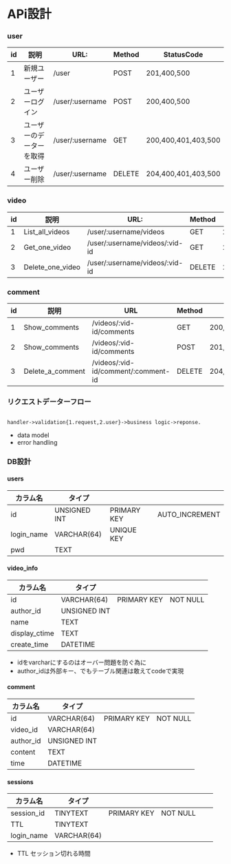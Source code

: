 # APi設計

### user

|id|説明|URL:|Method|StatusCode|
|---|---|---|---|---|
|1|新規ユーザー|/user|POST|201,400,500|
|2|ユーザーログイン|/user/:username|POST|200,400,500|
|3|ユーザーのデーターを取得|/user/:username|GET|200,400,401,403,500|
|4|ユーザー削除|/user/:username|DELETE|204,400,401,403,500|

### video

|id|説明|URL:|Method|StatusCode|
|---|---|---|---|---|
|1|List_all_videos|/user/:username/videos|GET|200,400,500|
|2|Get_one_video|/user/:username/videos/:vid-id|GET|200,400,500|
|3|Delete_one_video|/user/:username/videos/:vid-id|DELETE|204,400,401,403,500|

### comment
|id|説明 |URL|Method|StatusCode|
|---|---|---|---|---|
|1|Show_comments|/videos/:vid-id/comments|GET|200,400,500|
|2|Show_comments|/videos/:vid-id/comments|POST|201,400,500|
|3|Delete_a_comment|/videos/:vid-id/comment/:comment-id|DELETE|204,400,401,403,500|


### リクエストデーターフロー

```cassandraql

handler->validation{1.request,2.user}->business logic->reponse.

```
 - data model
 - error handling
 
 ### DB設計
  
 #### users
 
 |カラム名|タイプ|||
 |---|---|---|---|
 |id|UNSIGNED INT|PRIMARY KEY|AUTO_INCREMENT|
 |login_name|VARCHAR(64)|UNIQUE KEY|
 |pwd|TEXT|||
 
 #### video_info

  |カラム名|タイプ|||
  |---|---|---|---|
  |id|VARCHAR(64)|PRIMARY KEY|NOT NULL|
  |author_id|UNSIGNED INT||
  |name|TEXT|||
  |display_ctime|TEXT|
  |create_time|DATETIME|
  

 - idをvarcharにするのはオーバー問題を防ぐ為に
 - author_idは外部キー、でもテーブル関連は敢えてcodeで実現
 
 #### comment
 
|カラム名|タイプ|||
  |---|---|---|---|
  |id|VARCHAR(64)|PRIMARY KEY|NOT NULL|
  |video_id|VARCHAR(64)||
  |author_id|UNSIGNED INT|||
  |content|TEXT|
  |time|DATETIME|
  
#### sessions

|カラム名|タイプ|||||
|---|---|---|---|---|---|
|session_id|TINYTEXT|PRIMARY KEY|NOT NULL|
|TTL |TINYTEXT|
|login_name|VARCHAR(64)|  

- TTL セッション切れる時間

